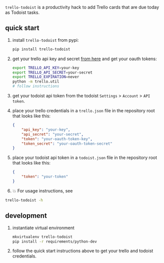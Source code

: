 `trello-todoist` is a productivity hack to add Trello cards that are due today
as Todoist tasks.

## quick start

1. install `trello-todoist` from pypi:
    ```sh
    pip install trello-todoist
    ```

1. get your trello api key and secret [from here](https://trello.com/app-key)
   and get your oauth tokens:
    ```sh
    export TRELLO_API_KEY=your-key
    export TRELLO_API_SECRET=your-secret
    export TRELLO_EXPIRATION=never
    python -m trello.util
    # follow instructions
    ```

1. get your todoist api token from the todoist `Settings` > `Account` > `API
   token`.

1. place your trello credentials in a `trello.json` file in the repository root
   that looks like this:
    ```json
    {
        "api_key": "your-key",
        "api_secret": "your-secret",
        "token": "your-oauth-token-key",
        "token_secret": "your-oauth-token-secret"
    }
    ```

1. place your todoist api token in a `todoist.json` file in the repository root
   that looks like this:
   ```json
   {
       "token": "your-token"
   }
   ```

1. :boom: For usage instructions, see
  ```sh
  trello-todoist -h
  ```


## development

1. instantiate virtual environment
    ```sh
    mkvirtualenv trello-todoist
    pip install -r requirements/python-dev
    ```

1. follow the quick start instructions above to get your trello and todoist
   credentials.
